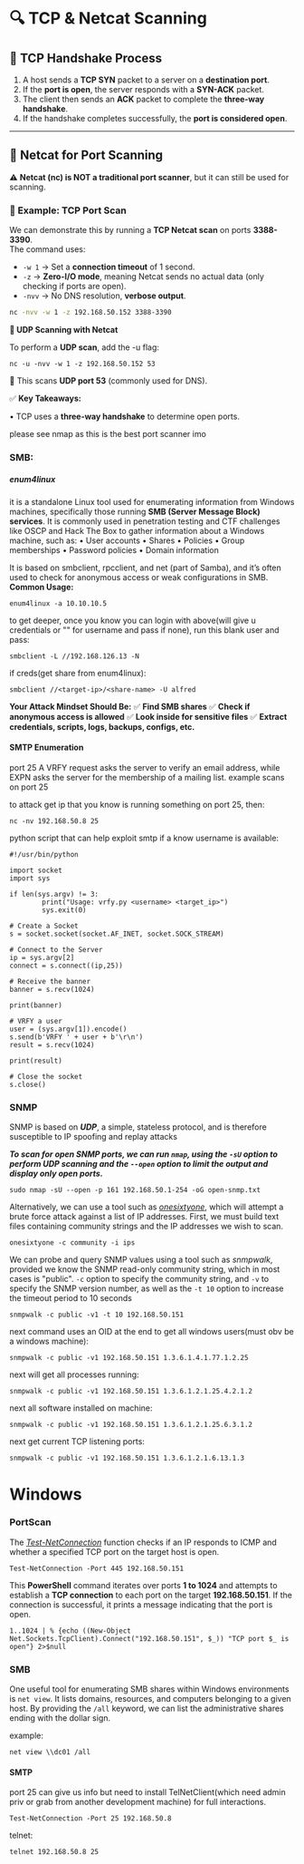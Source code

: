 
# 🔍 TCP & Netcat Scanning

## **📌 TCP Handshake Process**
1. A host sends a **TCP SYN** packet to a server on a **destination port**.
2. If the **port is open**, the server responds with a **SYN-ACK** packet.
3. The client then sends an **ACK** packet to complete the **three-way handshake**.
4. If the handshake completes successfully, the **port is considered open**.

---

## **📌 Netcat for Port Scanning**
⚠️ **Netcat (nc) is NOT a traditional port scanner**, but it can still be used for scanning.

### **🔹 Example: TCP Port Scan**
We can demonstrate this by running a **TCP Netcat scan** on ports **3388-3390**.  
The command uses:
- `-w 1` → Set a **connection timeout** of 1 second.
- `-z` → **Zero-I/O mode**, meaning Netcat sends no actual data (only checking if ports are open).
- `-nvv` → No DNS resolution, **verbose output**.


```bash
nc -nvv -w 1 -z 192.168.50.152 3388-3390
````

**📌 UDP Scanning with Netcat**

To perform a **UDP scan**, add the -u flag:

```
nc -u -nvv -w 1 -z 192.168.50.152 53
```

🎯 This scans **UDP port 53** (commonly used for DNS).

✅ **Key Takeaways:**

• TCP uses a **three-way handshake** to determine open ports.

please see nmap as this is the best port scanner imo

### SMB:
##### enum4linux

it is a standalone Linux tool used for enumerating information from Windows machines, specifically those running **SMB (Server Message Block) services**. It is commonly used in penetration testing and CTF challenges like OSCP and Hack The Box to gather information about a Windows machine, such as:
• User accounts
• Shares
• Policies
• Group memberships
• Password policies
• Domain information

It is based on smbclient, rpcclient, and net (part of Samba), and it’s often used to check for anonymous access or weak configurations in SMB.
**Common Usage:**
```
enum4linux -a 10.10.10.5
```

to get deeper, once you know you can login with above(will give u credentials or "" for username and pass if none), run this
blank user and pass:
```
smbclient -L //192.168.126.13 -N 
```

if creds(get share from enum4linux):
```
smbclient //<target-ip>/<share-name> -U alfred
```
**Your Attack Mindset Should Be:**
✅ **Find SMB shares**
✅ **Check if anonymous access is allowed**
✅ **Look inside for sensitive files**
✅ **Extract credentials, scripts, logs, backups, configs, etc.**

#### SMTP Enumeration
port 25
A VRFY request asks the server to verify an email address, while EXPN asks the server for the membership of a mailing list.
example scans on port 25

to attack get ip that you know is running something on port 25, then:

```
nc -nv 192.168.50.8 25
```


python script that can help exploit smtp if a know username is available:
```
#!/usr/bin/python

import socket
import sys

if len(sys.argv) != 3:
        print("Usage: vrfy.py <username> <target_ip>")
        sys.exit(0)

# Create a Socket
s = socket.socket(socket.AF_INET, socket.SOCK_STREAM)

# Connect to the Server
ip = sys.argv[2]
connect = s.connect((ip,25))

# Receive the banner
banner = s.recv(1024)

print(banner)

# VRFY a user
user = (sys.argv[1]).encode()
s.send(b'VRFY ' + user + b'\r\n')
result = s.recv(1024)

print(result)

# Close the socket
s.close()
```


### SNMP

SNMP is based on ***UDP***, a simple, stateless protocol, and is therefore susceptible to IP spoofing and replay attacks

***To scan for open SNMP ports, we can run `nmap`, using the `-sU` option to perform UDP scanning and the `--open` option to limit the output and display only open ports.***

```
sudo nmap -sU --open -p 161 192.168.50.1-254 -oG open-snmp.txt
```

Alternatively, we can use a tool such as [_onesixtyone_](http://www.phreedom.org/software/onesixtyone/), which will attempt a brute force attack against a list of IP addresses. First, we must build text files containing community strings and the IP addresses we wish to scan.

```
onesixtyone -c community -i ips
```

We can probe and query SNMP values using a tool such as _snmpwalk_, provided we know the SNMP read-only community string, which in most cases is "public".
 `-c` option to specify the community string, and `-v` to specify the SNMP version number, as well as the `-t 10` option to increase the timeout period to 10 seconds

```
snmpwalk -c public -v1 -t 10 192.168.50.151
```

next command uses an OID at the end to get all windows users(must obv be a windows machine):

```
snmpwalk -c public -v1 192.168.50.151 1.3.6.1.4.1.77.1.2.25
```

next will get all processes running:

```
snmpwalk -c public -v1 192.168.50.151 1.3.6.1.2.1.25.4.2.1.2
```

next all software installed on machine:
```
snmpwalk -c public -v1 192.168.50.151 1.3.6.1.2.1.25.6.3.1.2
```

next get current TCP listening ports:
```
snmpwalk -c public -v1 192.168.50.151 1.3.6.1.2.1.6.13.1.3
```

# Windows

### PortScan

The [_Test-NetConnection_](https://docs.microsoft.com/en-us/powershell/module/nettcpip/test-netconnection?view=windowsserver2022-ps) function checks if an IP responds to ICMP and whether a specified TCP port on the target host is open.

```
Test-NetConnection -Port 445 192.168.50.151
```

This **PowerShell** command iterates over ports **1 to 1024** and attempts to establish a **TCP connection** to each port on the target **192.168.50.151**. If the connection is successful, it prints a message indicating that the port is open.

```
1..1024 | % {echo ((New-Object Net.Sockets.TcpClient).Connect("192.168.50.151", $_)) "TCP port $_ is open"} 2>$null
```


### SMB

One useful tool for enumerating SMB shares within Windows environments is `net view`. It lists domains, resources, and computers belonging to a given host.
By providing the `/all` keyword, we can list the administrative shares ending with the dollar sign.

example:
```
net view \\dc01 /all
```

#### SMTP
port 25
can give us info but need to install TelNetClient(which need admin priv or grab from another development machine) for full interactions.
```
Test-NetConnection -Port 25 192.168.50.8
```

telnet:
```
telnet 192.168.50.8 25
```
